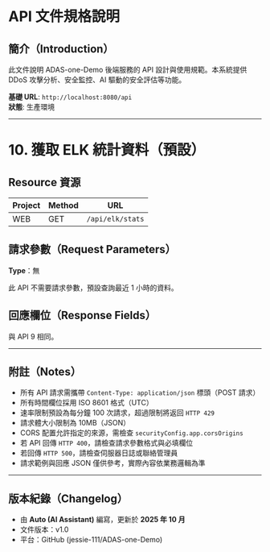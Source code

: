 # API 文件規格說明

## **簡介（Introduction）**

此文件說明 ADAS-one-Demo 後端服務的 API 設計與使用規範。本系統提供 DDoS 攻擊分析、安全監控、AI 驅動的安全評估等功能。

**基礎 URL**: `http://localhost:8080/api`  
**狀態**: 生產環境

---

# 10. 獲取 ELK 統計資料（預設）

## **Resource 資源**

| Project | Method | URL |
|----------|---------|-----|
| WEB | GET | `/api/elk/stats` |

## **請求參數（Request Parameters）**

**Type**：無

此 API 不需要請求參數，預設查詢最近 1 小時的資料。

## **回應欄位（Response Fields）**

與 API 9 相同。

---

## **附註（Notes）**

- 所有 API 請求需攜帶 `Content-Type: application/json` 標頭（POST 請求）
- 所有時間欄位採用 ISO 8601 格式（UTC）
- 速率限制預設為每分鐘 100 次請求，超過限制將返回 `HTTP 429`
- 請求體大小限制為 10MB（JSON）
- CORS 配置允許指定的來源，需檢查 `securityConfig.app.corsOrigins`
- 若 API 回傳 `HTTP 400`，請檢查請求參數格式與必填欄位
- 若回傳 `HTTP 500`，請檢查伺服器日誌或聯絡管理員
- 請求範例與回應 JSON 僅供參考，實際內容依業務邏輯為準

---

## **版本紀錄（Changelog）**

- 由 **Auto (AI Assistant)** 編寫，更新於 **2025 年 10 月**
- 文件版本：v1.0
- 平台：GitHub (jessie-111/ADAS-one-Demo)

